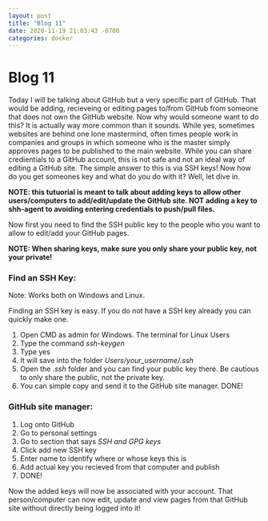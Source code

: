 ```yaml
---
layout: post
title: "Blog 11"
date: 2020-11-19 21:03:43 -0700
categories: docker
---
```

# Blog 11
Today I will be talking about GitHub but a very specific part of GitHub. 
That would be adding, recieveing or editing pages to/from GitHub from someone that does not own the GitHub website.
Now why would someone want to do this? It is actually way more common than it sounds.
While yes, sometimes websites are behind one lone mastermind, often times people work in companies and groups in which someone who is the master simply approves pages to be published to the main website.
While you can share credientials to a GitHub account, this is not safe and not an ideal way of editing a GitHub site.
The simple answer to this is via SSH keys! Now how do you get someones key and what do you do with it? Well, let dive in. 

**NOTE: this tutuorial is meant to talk about adding keys to allow other users/computers to add/edit/update the GitHub site. NOT adding a key to shh-agent to avoiding entering credentials to push/pull files.**

Now first you need to find the SSH public key to the people who you want to allow to edit/add your GitHub pages.

**NOTE: When sharing keys, make sure you only share your public key, not your private!**
### Find an SSH Key: 
Note: Works both on Windows and Linux.

Finding an SSH key is easy. 
If you do not have a SSH key already you can quickly make one. 
1. Open CMD as admin for Windows. The terminal for Linux Users
2. Type the command *ssh-keygen*
3. Type yes
4. It will save into the folder *Users/your_username/.ssh*
5.  Open the *.ssh* folder and you can find your public key there. Be cautious to only share the public, not the private key.
6. You can simple copy and send it to the GitHub site manager. DONE!

### GitHub site manager:
1. Log onto GitHub
2. Go to personal settings
3. Go to section that says *SSH and GPG keys*
4. Click add new SSH key
5. Enter name to identify where or whose keys this is 
6. Add actual key you recieved from that computer and publish
7. DONE!

Now the added keys will now be associated with your account. That person/computer can now edit, update and view pages from that GitHub site without directly being logged into it!


